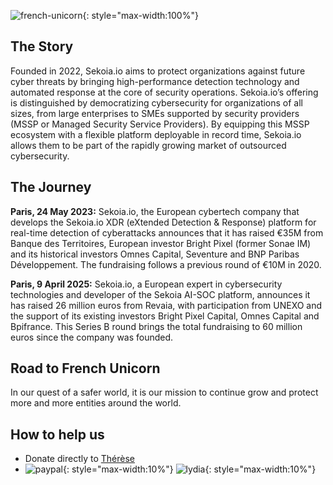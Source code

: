 ![french-unicorn](/assets/french-unicorn.png){: style="max-width:100%"}


## The Story

Founded in 2022, Sekoia.io aims to protect organizations against future cyber threats by bringing high-performance detection technology and automated response at the core of security operations. Sekoia.io’s offering is distinguished by democratizing cybersecurity for organizations of all sizes, from large enterprises to SMEs supported by security providers (MSSP or Managed Security Service Providers). By equipping this MSSP ecosystem with a flexible platform deployable in record time, Sekoia.io allows them to be part of the rapidly growing market of outsourced cybersecurity.


## The Journey


**Paris, 24 May 2023:** Sekoia.io, the European cybertech company that develops the Sekoia.io XDR (eXtended Detection & Response) platform for real-time detection of cyberattacks announces that it has raised €35M from Banque des Territoires, European investor Bright Pixel (former Sonae IM) and its historical investors Omnes Capital, Seventure and BNP Paribas Développement. The fundraising follows a previous round of €10M in 2020.

**Paris, 9 April 2025:** Sekoia.io, a European expert in cybersecurity technologies and developer of the Sekoia AI-SOC platform, announces it has raised 26 million euros from Revaia, with participation from UNEXO and the support of its existing investors Bright Pixel Capital, Omnes Capital and Bpifrance. This Series B round brings the total fundraising to 60 million euros since the company was founded.



## Road to French Unicorn

In our quest of a safer world, it is our mission to continue grow and protect more and more entities around the world.


## How to help us

- Donate directly to <a href="https://docs.sekoia.io">Thérèse</a>
- ![paypal](/assets/paypal.png){: style="max-width:10%"} ![lydia](/assets/lydia.jpeg){: style="max-width:10%"}
